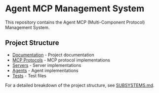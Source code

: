 # Agent MCP Management System

This repository contains the Agent MCP (Multi-Component Protocol) Management System.

## Project Structure

- [Documentation](./docs/) - Project documentation
- [MCP Protocols](./mcps/) - MCP protocol implementations
- [Servers](./servers/) - Server implementations
- [Agents](./agents/) - Agent implementations
- [Tests](./tests/) - Test files

For a detailed breakdown of the project structure, see [SUBSYSTEMS.md](./SUBSYSTEMS.md).